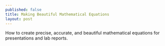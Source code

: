 ```yaml
---
published: false
title: Making Beautiful Mathematical Equations
layout: post
---
```


How to create precise, accurate, and beautiful mathematical equations for presentations and lab reports.